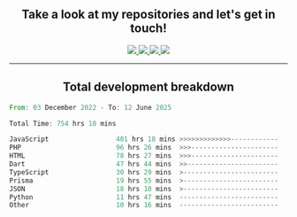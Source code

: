 <h2 align="center">
  Take a look at my repositories and let's get in touch!
</h2>
<p align="center">
  <a href="https://www.instagram.com/rayhanarkan?igsh=MXM3dHhmMTZ3ZWVsaA==">
    <img src="https://img.icons8.com/material-outlined/30/689d6a/instagram.png"/>
  </a>
  <a href="https://www.linkedin.com/in/rayhanarkan/">
    <img src="https://img.icons8.com/material-outlined/30/689d6a/linkedin.png"/>
  </a>
  <a href="">
    <img src="https://img.icons8.com/material-outlined/30/689d6a/geography.png"/>
  </a>
  <a href="mailto:rayhanarkan30@gmail.com">
    <img src="https://img.icons8.com/material-outlined/30/689d6a/email.png"/>
  </a>
</p>

---

<h2 align="center">Total development breakdown</h2>

<p align="center">
<!--START_SECTION:waka-->

```rust
From: 03 December 2022 - To: 12 June 2025

Total Time: 754 hrs 10 mins

JavaScript                 401 hrs 18 mins >>>>>>>>>>>>>------------   53.21 %
PHP                        96 hrs 26 mins  >>>----------------------   12.79 %
HTML                       78 hrs 27 mins  >>>----------------------   10.40 %
Dart                       47 hrs 44 mins  >>-----------------------   06.33 %
TypeScript                 30 hrs 29 mins  >------------------------   04.04 %
Prisma                     19 hrs 55 mins  >------------------------   02.64 %
JSON                       18 hrs 10 mins  >------------------------   02.41 %
Python                     11 hrs 47 mins  -------------------------   01.56 %
Other                      10 hrs 16 mins  -------------------------   01.36 %
```

<!--END_SECTION:waka-->
</p>

